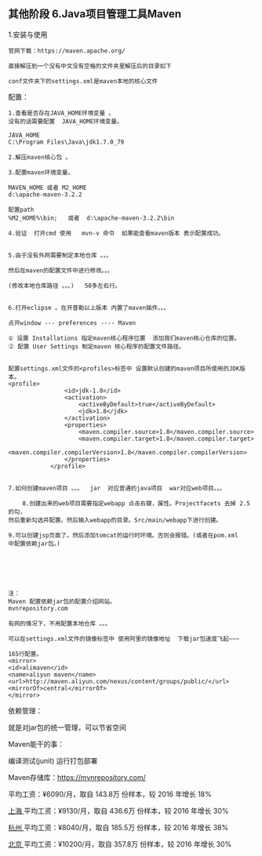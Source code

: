 ## 其他阶段 6.Java项目管理工具Maven

1.安装与使用

```
官网下载：https://maven.apache.org/

直接解压到一个没有中文没有空格的文件夹里解压后的目录如下

conf文件夹下的settings.xml是maven本地的核心文件
```

配置：

```
1.查看是否存在JAVA_HOME环境变量 。
没有的话需要配置  JAVA_HOME环境变量。

JAVA_HOME
C:\Program Files\Java\jdk1.7.0_79

2.解压maven核心包 。

3.配置maven环境变量。

MAVEN_HOME 或者 M2_HOME
d:\apache-maven-3.2.2

配置path
%M2_HOME%\bin;   或者  d:\apache-maven-3.2.2\bin

4.验证  打开cmd 使用   mvn-v 命令  如果能查看maven版本 表示配置成功。


5.由于没有外网需要制定本地仓库 。。。

然后在maven的配置文件中进行修改。。。

(修改本地仓库路径 。。。)   50多左右行。


6.打开eclipse 。在开普勒以上版本 内置了maven插件。。。

点开window --- preferences ---- Maven 

① 设置 Installations 指定maven核心程序位置  添加我们maven核心仓库的位置。
② 配置 User Settings 制定maven 核心程序的配置文件路径。


配置settings.xml文件的<profiles>标签中 设置默认创建的maven项目所使用的JDK版本。
<profile>
				<id>jdk-1.8</id>
				<activation>
					<activeByDefault>true</activeByDefault>
					<jdk>1.8</jdk>
				</activation>
				<properties>
					<maven.compiler.source>1.8</maven.compiler.source>
					<maven.compiler.target>1.8</maven.compiler.target>
					<maven.compiler.compilerVersion>1.8</maven.compiler.compilerVersion>
				</properties>
			</profile>


7.如何创建maven项目 。。。  jar  对应普通的java项目  war对应web项目。。。

	8.创建出来的web项目需要指定webapp 点击右键，属性。Projectfacets 去掉 2.5的勾，
然后重新勾选并配置。然后输入webapp的目录。Src/main/webapp下进行创建。

9.可以创建jsp页面了。然后添加tomcat的运行时环境。否则会报错。(或者在pom.xml		中配置依赖jar包。)






注：
Maven 配置依赖jar包的配置介绍网站。
mvnrepository.com

有网的情况下，不用配置本地仓库 。。。

可以在settings.xml文件的镜像标签中 使用阿里的镜像地址  下载jar包速度飞起~~~

165行配置。
<mirror>
<id>alimaven</id>
<name>aliyun maven</name>
<url>http://maven.aliyun.com/nexus/content/groups/public/</url>
<mirrorOf>central</mirrorOf>
</mirror>

```





依赖管理：

就是对jar包的统一管理，可以节省空间



Maven能干的事：

编译测试(junit)  运行打包部署



Maven存储库：https://mvnrepository.com/























平均工资：¥6090/月，取自	143.8万 份样本，较 2016 年增长 18% 

[上海  ](https://www.jobui.com/changecity/?from=http://www.jobui.com/salary/shanghai/)平均工资：¥9130/月，取自	436.6万 份样本，较 2016 年增长 30% 

[杭州  ](https://www.jobui.com/changecity/?from=http://www.jobui.com/salary/hangzhou/)平均工资：¥8040/月，取自	185.5万 份样本，较 2016 年增长 38% 

[北京  ](https://www.jobui.com/changecity/?from=http://www.jobui.com/salary/beijing/)平均工资：¥10200/月，取自	357.8万 份样本，较 2016 年增长 30% 
